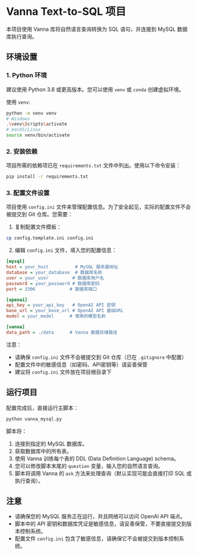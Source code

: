 # Vanna Text-to-SQL 项目

本项目使用 Vanna 库将自然语言查询转换为 SQL 语句，并连接到 MySQL 数据库执行查询。

## 环境设置

### 1. Python 环境

建议使用 Python 3.8 或更高版本。您可以使用 `venv` 或 `conda` 创建虚拟环境。

使用 `venv`:
```bash
python -m venv venv
# Windows
.\venv\Scripts\activate
# macOS/Linux
source venv/bin/activate
```

### 2. 安装依赖

项目所需的依赖项已在 `requirements.txt` 文件中列出。使用以下命令安装：

```bash
pip install -r requirements.txt
```

### 3. 配置文件设置

项目使用 `config.ini` 文件来管理配置信息。为了安全起见，实际的配置文件不会被提交到 Git 仓库。您需要：

1. 复制配置文件模板：
```bash
cp config.template.ini config.ini
```

2. 编辑 `config.ini` 文件，填入您的配置信息：

```ini
[mysql]
host = your_host          # MySQL 服务器地址
database = your_database  # 数据库名称
user = your_user         # 数据库用户名
password = your_password # 数据库密码
port = 3306             # 数据库端口

[openai]
api_key = your_api_key   # OpenAI API 密钥
base_url = your_base_url # OpenAI API 基础URL
model = your_model      # 使用的模型名称

[vanna]
data_path = ./data      # Vanna 数据存储路径
```

注意：
- 请确保 `config.ini` 文件不会被提交到 Git 仓库（已在 `.gitignore` 中配置）
- 配置文件中的敏感信息（如密码、API密钥等）请妥善保管
- 建议将 `config.ini` 文件放在项目根目录下

## 运行项目

配置完成后，直接运行主脚本：

```bash
python vanna_mysql.py
```

脚本将：
1.  连接到指定的 MySQL 数据库。
2.  获取数据库中的所有表。
3.  使用 Vanna 训练每个表的 DDL (Data Definition Language) schema。
4.  您可以修改脚本末尾的 `question` 变量，输入您的自然语言查询。
5.  脚本将调用 Vanna 的 `ask` 方法来处理查询（默认实现可能会直接打印 SQL 或执行查询）。

## 注意

*   请确保您的 MySQL 服务正在运行，并且网络可以访问 OpenAI API 端点。
*   脚本中的 API 密钥和数据库凭证是敏感信息，请妥善保管，不要直接提交到版本控制系统。
*   配置文件 `config.ini` 包含了敏感信息，请确保它不会被提交到版本控制系统。

